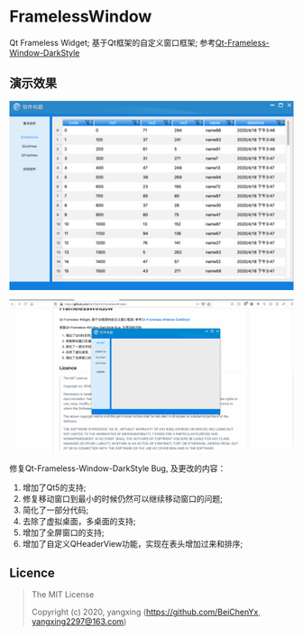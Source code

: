 # FramelessWindow
Qt Frameless Widget; 基于Qt框架的自定义窗口框架; 参考[Qt-Frameless-Window-DarkStyle](https://github.com/Jorgen-VikingGod/Qt-Frameless-Window-DarkStyle)

## 演示效果


![home](https://github.com/BeiChenYx/FramelessWindow/blob/master/doc/home.png)

![images](https://github.com/BeiChenYx/FramelessWindow/blob/master/doc/chart.gif)

修复Qt-Frameless-Window-DarkStyle Bug, 及更改的内容：
1. 增加了Qt5的支持;
2. 修复移动窗口到最小的时候仍然可以继续移动窗口的问题;
3. 简化了一部分代码;
4. 去除了虚拟桌面，多桌面的支持;
5. 增加了全屏窗口的支持;
6. 增加了自定义QHeaderView功能，实现在表头增加过来和排序;



## Licence
> The MIT License
>
> Copyright (c) 2020, yangxing (https://github.com/BeiChenYx, yangxing2297@163.com)
